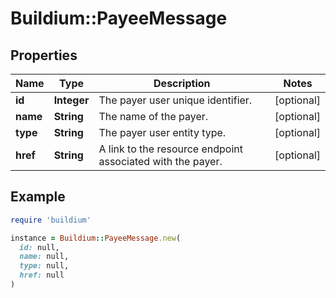 # Buildium::PayeeMessage

## Properties

| Name | Type | Description | Notes |
| ---- | ---- | ----------- | ----- |
| **id** | **Integer** | The payer user unique identifier. | [optional] |
| **name** | **String** | The name of the payer. | [optional] |
| **type** | **String** | The payer user entity type. | [optional] |
| **href** | **String** | A link to the resource endpoint associated with the payer. | [optional] |

## Example

```ruby
require 'buildium'

instance = Buildium::PayeeMessage.new(
  id: null,
  name: null,
  type: null,
  href: null
)
```

